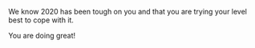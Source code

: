 We know 2020 has been tough on you and that you are trying your level best to cope with it.

You are doing great!
